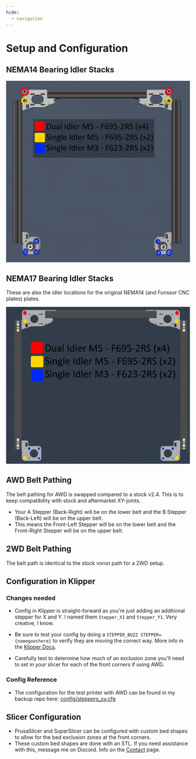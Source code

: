 ```yaml
---
hide:
  - navigation
---
```

# Setup and Configuration

## NEMA14 Bearing Idler Stacks

![NEMA14 Idler Locations](images/Idler_Locations_14.png)

## NEMA17 Bearing Idler Stacks

These are also the idler locations for the original NEMA14 (and Funssor CNC plates) plates.

![NEMA17 Idler Locations](images/Idler_Locations_17.png)

## AWD Belt Pathing

The belt pathing for AWD is swapped compared to a stock v2.4. This is to keep compatibility with stock and aftermarket XY-joints. 

 * Your A Stepper (Back-Right) will be on the lower belt and the B Stepper (Back-Left) will be on the upper belt. 
 * This means the Front-Left Stepper will be on the lower belt and the Front-Right Stepper will be on the upper belt.

## 2WD Belt Pathing

The belt path is identical to the stock voron path for a 2WD setup.

## Configuration in Klipper

### Changes needed

* Config in Klipper is straight-forward as you're just adding an additional stepper for X and Y. I named them `Stepper_X1` and `Stepper_Y1`. Very creative, I know.

* Be sure to test your config by doing a `STEPPER_BUZZ STEPPER={namegoeshere}` to verify they are moving the correct way. More info in the [Klipper Docs](https://www.klipper3d.org/Config_checks.html#verify-stepper-motors).

* Carefully test to determine how much of an exclusion zone you'll need to set in your slicer for each of the front corners if using AWD.

### Config Reference

* The configuration for the test printer with AWD can be found in my backup repo here: [config/steppers_xy.cfg](https://github.com/aTinyShellScript/AWDoom_Klipper_Backup/blob/master/config/steppers_xy.cfg)

## Slicer Configuration

* PrusaSlicer and SuperSlicer can be configured with custom bed shapes to allow for the bed exclusion zones at the front corners.
* These custom bed shapes are done with an STL. If you need assistance with this, message me on Discord. Info on the [Contact](/contact) page.